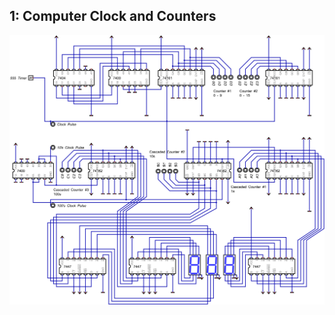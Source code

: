 ## 1: Computer Clock and Counters

![555 Clock and Counters](https://github.com/pietrea2/8-Bit-Breadboard-Processor/blob/main/1.%20555%20Clock%20and%20Counters/555%20timer.png)
